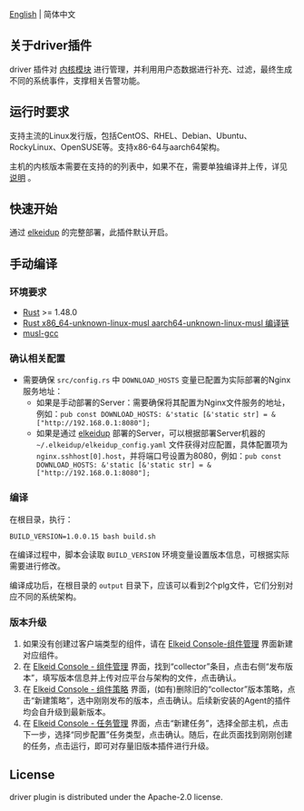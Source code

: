 [English](README.md) | 简体中文
## 关于driver插件
driver 插件对 [内核模块](../../driver/README-zh_CN.md) 进行管理，并利用用户态数据进行补充、过滤，最终生成不同的系统事件，支撑相关告警功能。
## 运行时要求
支持主流的Linux发行版，包括CentOS、RHEL、Debian、Ubuntu、RockyLinux、OpenSUSE等。支持x86-64与aarch64架构。

主机的内核版本需要在支持的的列表中，如果不在，需要单独编译并上传，详见 [说明](../../elkeidup/deploy.md#agent-install-remark) 。
## 快速开始
通过 [elkeidup](../../elkeidup/README-zh_CN.md) 的完整部署，此插件默认开启。
## 手动编译
### 环境要求
* [Rust](https://www.rust-lang.org) >= 1.48.0
* [Rust x86_64-unknown-linux-musl aarch64-unknown-linux-musl 编译链](https://doc.bccnsoft.com/docs/rust-1.36.0-docs-html/edition-guide/rust-2018/platform-and-target-support/musl-support-for-fully-static-binaries.html)
* [musl-gcc](https://command-not-found.com/musl-gcc)
### 确认相关配置
* 需要确保 `src/config.rs` 中 `DOWNLOAD_HOSTS` 变量已配置为实际部署的Nginx服务地址：
    * 如果是手动部署的Server：需要确保将其配置为Nginx文件服务的地址，例如：`pub const DOWNLOAD_HOSTS: &'static [&'static str] = &["http://192.168.0.1:8080"];`
    * 如果是通过 [elkeidup](../../elkeidup/README-zh_CN.md) 部署的Server，可以根据部署Server机器的 `~/.elkeidup/elkeidup_config.yaml` 文件获得对应配置，具体配置项为 `nginx.sshhost[0].host`，并将端口号设置为8080，例如：`pub const DOWNLOAD_HOSTS: &'static [&'static str] = &["http://192.168.0.1:8080"];`
### 编译
在根目录，执行：
```
BUILD_VERSION=1.0.0.15 bash build.sh
```
在编译过程中，脚本会读取 `BUILD_VERSION` 环境变量设置版本信息，可根据实际需要进行修改。

编译成功后，在根目录的 `output` 目录下，应该可以看到2个plg文件，它们分别对应不同的系统架构。
### 版本升级
1. 如果没有创建过客户端类型的组件，请在 [Elkeid Console-组件管理](../../server/docs/console_tutorial/Elkeid_Console_manual.md#组件管理) 界面新建对应组件。
2. 在 [Elkeid Console - 组件管理](../../server/docs/console_tutorial/Elkeid_Console_manual.md#组件管理) 界面，找到“collector”条目，点击右侧“发布版本”，填写版本信息并上传对应平台与架构的文件，点击确认。
3. 在 [Elkeid Console - 组件策略](../../server/docs/console_tutorial/Elkeid_Console_manual.md#组件策略) 界面，(如有)删除旧的“collector”版本策略，点击“新建策略”，选中刚刚发布的版本，点击确认。后续新安装的Agent的插件均会自升级到最新版本。
4. 在 [Elkeid Console - 任务管理](../../server/docs/console_tutorial/Elkeid_Console_manual.md#任务管理) 界面，点击“新建任务”，选择全部主机，点击下一步，选择“同步配置”任务类型，点击确认。随后，在此页面找到刚刚创建的任务，点击运行，即可对存量旧版本插件进行升级。
## License
driver plugin is distributed under the Apache-2.0 license.